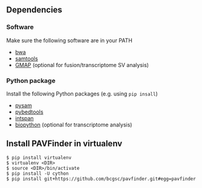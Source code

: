## Dependencies

### Software
Make sure the following software are in your PATH

- [bwa](http://bio-bwa.sourceforge.net/)
- [samtools](http://samtools.sourceforge.net/)
- [GMAP](http://research-pub.gene.com/gmap/) (optional for fusion/transcriptome SV analysis)

### Python package
Install the following Python packages (e.g. using `pip insall`)

- [pysam](https://github.com/pysam-developers/pysam)
- [pybedtools](https://daler.github.io/pybedtools/)
- [intspan](https://pypi.python.org/pypi/intspan/)
- [biopython](http://biopython.org/) (optional for transcriptome analysis)

## Install PAVFinder in virtualenv

```
$ pip install virtualenv
$ virtualenv <DIR>
$ source <DIR>/bin/activate
$ pip install -U cython
$ pip install git+https://github.com/bcgsc/pavfinder.git#egg=pavfinder
```
